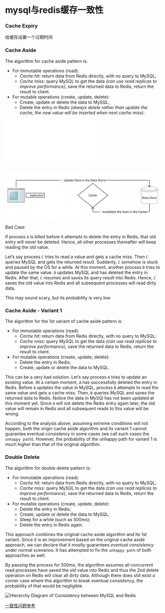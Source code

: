 # mysql与redis缓存一致性



### Cache Expiry

给缓存设置一个过期时间





### Cache Aside

The algorithm for cache aside pattern is:

- For immutable operations (read):
  - *Cache hit:* return data from Redis directly, with no query to MySQL;
  - *Cache miss:* query MySQL to get the data *(can use read replicas to improve performance)*, save the returned data to Redis, return the result to client.
- For mutable operations (create, update, delete):
  - Create, update or delete the data to MySQL;
  - Delete the entry in Redis *(always delete rather than update the cache, the new value will be inserted when next cache miss)*.



![Cache Aside Algorithm](./img/缓存一致性.md)



![Cache Aside Algorithm](./img/cache_aside_2.png)







Bad Case

If process `A` is killed before it attempts to delete the entry in Redis, that old entry will never be deleted. Hence, all other processes thereafter will keep reading the old value.

 Let’s say process `C` tries to read a value and gets a cache miss. Then `C` queries MySQL and gets the returned result. Suddenly, `C` somehow is stuck and paused by the OS for a while. At this moment, another process `D` tries to update the same value. `D` updates MySQL and has deleted the entry in Redis. After that, `C` resumes and saves its query result into Redis. Hence, `C` saves the old value into Redis and all subsequent processes will read dirty data.

This may sound scary, but its probability is very low

### Cache Aside - Variant 1

The algorithm for the 1st variant of cache aside pattern is:

- For immutable operations (read):
  - *Cache hit:* return data from Redis directly, with no query to MySQL;
  - *Cache miss:* query MySQL to get the data *(can use read replicas to improve performance)*, save the returned data to Redis, return the result to client.
- For mutable operations (create, update, delete):
  - Delete the entry in Redis;
  - Create, update or delete the data to MySQL.

This can be a very bad solution. Let’s say process `A` tries to update an existing value. At a certain moment, `A` has successfully deleted the entry in Redis. Before `A` updates the value in MySQL, process `B` attempts to read the same value and gets a cache miss. Then, `B` queries MySQL and saves the returned data to Redis. Notice the data in MySQl has not been updated at this moment yet. Since `A` will not delete the Redis entry again later, the old value will remain in Redis and all subsequent reads to this value will be wrong.

According to the analysis above, assuming extreme conditions will not happen, both the origin cache aside algorithm and its variant 1 cannot guarantee eventual consistency in some cases (we call such cases the `unhappy path`). However, the probability of the unhappy path for variant 1 is much higher than that of the original algorithm.



### Double Delete

The algorithm for double delete pattern is:

- For immutable operations (read):
  - *Cache hit:* return data from Redis directly, with no query to MySQL;
  - *Cache miss:* query MySQL to get the data *(can use read replicas to improve performance)*, save the returned data to Redis, return the result to client.
- For mutable operations (create, update, delete):
  - Delete the entry in Redis;
  - Create, update or delete the data to MySQL;
  - Sleep for a while (such as 500ms);
  - Delete the entry in Redis again.

This approach combines the original cache aside algorithm and its 1st variant. Since it is an improvement based on the original cache aside approach, we can declare that it mostly guarantees *eventual consistency* under normal scenarios. It has attempted to fix the `unhappy path` of both approaches as well.

By pausing the process for 500ms, the algorithm assumes all concurrent read processes have saved the old value into Redis and thus the 2nd delete operation on Redis will clear all dirty data. Although there does still exist a corner case where this algorithm to break eventual consistency, the probability of that would be negligible.





![Hierarchy Diagram of Consistency between MySQL and Redis](https://yunpengn.github.io/blog/images/redis_mysql_hierarchy.png)



[一致性问题参考](https://yunpengn.github.io/blog/2019/05/04/consistent-redis-sql/)











